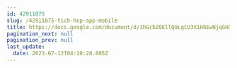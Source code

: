 ```yaml
---
id: 42911075
slug: /42911075-tich-hop-app-mobile
title: https://docs.google.com/document/d/1hGcbZOEllQ9LgCU3X1H8EwNjqGHXZ_t01NWidTnkNEk
pagination_next: null
pagination_prev: null
last_update:
  date: 2023-07-12T04:10:28.805Z
---
```


